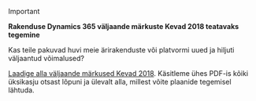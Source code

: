 > [!IMPORTANT]
> **Rakenduse Dynamics 365 väljaande märkuste Kevad 2018 teatavaks tegemine**
>
> Kas teile pakuvad huvi meie ärirakenduste või platvormi uued ja hiljuti väljaantud võimalused? 
> 
> [Laadige alla väljaande märkused Kevad 2018](https://go.microsoft.com/fwlink/?linkid=870424). Käsitleme ühes PDF-is kõiki üksikasju otsast lõpuni ja ülevalt alla, millest võite plaanide tegemisel lähtuda. 
